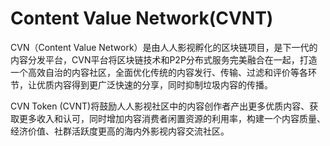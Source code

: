 # 

# Content Value Network(CVNT)

CVN（Content Value Network）是由人人影视孵化的区块链项目，是下一代的内容分发平台，CVN平台将区块链技术和P2P分布式服务完美融合在一起，打造一个高效自治的内容社区，全面优化传统的内容发行、传输、过滤和评价等各环节，让优质内容得到更广泛快速的分享，同时抑制垃圾内容的传播。

CVN Token (CVNT)将鼓励人人影视社区中的内容创作者产出更多优质内容、获取更多收入和认可，同时增加内容消费者闲置资源的利用率，构建一个内容质量、经济价值、社群活跃度更高的海内外影视内容交流社区。


